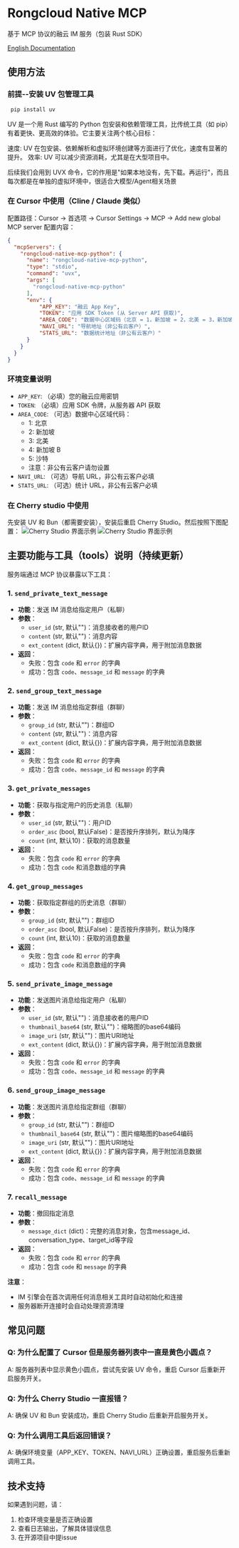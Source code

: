 # Rongcloud Native MCP

基于 MCP 协议的融云 IM 服务（包装 Rust SDK）

[English Documentation](README_EN.md)

## 使用方法

### 前提--安装 UV 包管理工具

```bash
 pip install uv 
```

UV 是一个用 Rust 编写的 Python 包安装和依赖管理工具，比传统工具（如 pip）有着更快、更高效的体验。它主要关注两个核心目标：

速度: UV 在包安装、依赖解析和虚拟环境创建等方面进行了优化，速度有显著的提升。
效率: UV 可以减少资源消耗，尤其是在大型项目中。

后续我们会用到 UVX 命令，它的作用是"如果本地没有，先下载。再运行"，而且每次都是在单独的虚拟环境中，很适合大模型/Agent相关场景

### 在 Cursor 中使用（Cline / Claude 类似）

配置路径：Cursor -> 首选项 -> Cursor Settings -> MCP -> Add new global MCP server
配置内容：

```json
{
  "mcpServers": {
    "rongcloud-native-mcp-python": {
      "name": "rongcloud-native-mcp-python",
      "type": "stdio",
      "command": "uvx",
      "args": [
        "rongcloud-native-mcp-python"
      ],
      "env": {
          "APP_KEY": "融云 App Key",
          "TOKEN": "应用 SDK Token (从 Server API 获取)",
          "AREA_CODE": "数据中心区域码（北京 = 1，新加坡 = 2，北美 = 3，新加坡B = 4，沙特 = 5），非公有云客户不设置",
          "NAVI_URL": "导航地址（非公有云客户）",
          "STATS_URL": "数据统计地址（非公有云客户）"
      }
    }
  }
}

```

### 环境变量说明

- `APP_KEY`: （必填）您的融云应用密钥
- `TOKEN`: （必填）应用 SDK 令牌，从服务器 API 获取
- `AREA_CODE`: （可选）数据中心区域代码：
  - 1: 北京
  - 2: 新加坡
  - 3: 北美
  - 4: 新加坡 B
  - 5: 沙特
  - 注意：非公有云客户请勿设置
- `NAVI_URL`: （可选）导航 URL，非公有云客户必填
- `STATS_URL`: （可选）统计 URL，非公有云客户必填

### 在 Cherry studio 中使用

先安装 UV 和 Bun（都需要安装），安装后重启 Cherry Studio。然后按照下图配置：
![Cherry Studio 界面示例](readme_img/cherry-studio-0.png)
![Cherry Studio 界面示例](readme_img/cherry-studio.png)

## 主要功能与工具（tools）说明（持续更新）

服务端通过 MCP 协议暴露以下工具：

### 1. `send_private_text_message`

- **功能**：发送 IM 消息给指定用户（私聊）
- **参数**：
  - `user_id` (str, 默认"")：消息接收者的用户ID
  - `content` (str, 默认"")：消息内容
  - `ext_content` (dict, 默认{})：扩展内容字典，用于附加消息数据
- **返回**：
  - 失败：包含 `code` 和 `error` 的字典
  - 成功：包含 `code`、`message_id` 和 `message` 的字典

### 2. `send_group_text_message`

- **功能**：发送 IM 消息给指定群组（群聊）
- **参数**：
  - `group_id` (str, 默认"")：群组ID
  - `content` (str, 默认"")：消息内容
  - `ext_content` (dict, 默认{})：扩展内容字典，用于附加消息数据
- **返回**：
  - 失败：包含 `code` 和 `error` 的字典
  - 成功：包含 `code`、`message_id` 和 `message` 的字典

### 3. `get_private_messages`

- **功能**：获取与指定用户的历史消息（私聊）
- **参数**：
  - `user_id` (str, 默认"")：用户ID
  - `order_asc` (bool, 默认False)：是否按升序排列，默认为降序
  - `count` (int, 默认10)：获取的消息数量
- **返回**：
  - 失败：包含 `code` 和 `error` 的字典
  - 成功：包含 `code` 和消息数组的字典

### 4. `get_group_messages`

- **功能**：获取指定群组的历史消息（群聊）
- **参数**：
  - `group_id` (str, 默认"")：群组ID
  - `order_asc` (bool, 默认False)：是否按升序排列，默认为降序
  - `count` (int, 默认10)：获取的消息数量
- **返回**：
  - 失败：包含 `code` 和 `error` 的字典
  - 成功：包含 `code` 和消息数组的字典

### 5. `send_private_image_message`

- **功能**：发送图片消息给指定用户（私聊）
- **参数**：
  - `user_id` (str, 默认"")：消息接收者的用户ID
  - `thumbnail_base64` (str, 默认"")：缩略图的base64编码
  - `image_uri` (str, 默认"")：图片URI地址
  - `ext_content` (dict, 默认{})：扩展内容字典，用于附加消息数据
- **返回**：
  - 失败：包含 `code` 和 `error` 的字典
  - 成功：包含 `code`、`message_id` 和 `message` 的字典

### 6. `send_group_image_message`

- **功能**：发送图片消息给指定群组（群聊）
- **参数**：
  - `group_id` (str, 默认"")：群组ID
  - `thumbnail_base64` (str, 默认"")：图片缩略图的base64编码
  - `image_uri` (str, 默认"")：图片URI地址
  - `ext_content` (dict, 默认{})：扩展内容字典，用于附加消息数据
- **返回**：
  - 失败：包含 `code` 和 `error` 的字典
  - 成功：包含 `code`、`message_id` 和 `message` 的字典

### 7. `recall_message`

- **功能**：撤回指定消息
- **参数**：
  - `message_dict` (dict)：完整的消息对象，包含message_id、conversation_type、target_id等字段
- **返回**：
  - 失败：包含 `code` 和 `error` 的字典
  - 成功：包含 `code` 和 `message` 的字典

**注意**：
- IM 引擎会在首次调用任何消息相关工具时自动初始化和连接
- 服务器断开连接时会自动处理资源清理

## 常见问题

### Q: 为什么配置了 Cursor 但是服务器列表中一直是黄色小圆点？

A: 服务器列表中显示黄色小圆点，尝试先安装 UV 命令，重启 Cursor 后重新开启服务开关。

### Q: 为什么 Cherry Studio 一直报错？

A: 确保 UV 和 Bun 安装成功，重启 Cherry Studio 后重新开启服务开关。

### Q: 为什么调用工具后返回错误？

A: 确保环境变量（APP_KEY、TOKEN、NAVI_URL）正确设置，重启服务后重新调用工具。

## 技术支持

如果遇到问题，请：

1. 检查环境变量是否正确设置
2. 查看日志输出，了解具体错误信息
3. 在开源项目中提issue
